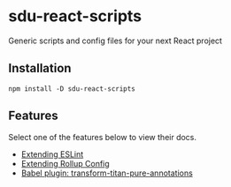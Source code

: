 # sdu-react-scripts
Generic scripts and config files for your next React project

## Installation
`npm install -D sdu-react-scripts`

## Features

Select one of the features below to view their docs.

- [Extending ESLint](./config/eslint)
- [Extending Rollup Config](./config/rollup)
- [Babel plugin: transform-titan-pure-annotations](./plugins/babel)
